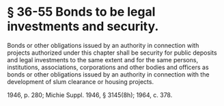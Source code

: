 # § 36-55 Bonds to be legal investments and security.

<p>Bonds or other obligations issued by an authority in connection with projects authorized under this chapter shall be security for public deposits and legal investments to the same extent and for the same persons, institutions, associations, corporations and other bodies and officers as bonds or other obligations issued by an authority in connection with the development of slum clearance or housing projects.</p><p>1946, p. 280; Michie Suppl. 1946, § 3145(8h); 1964, c. 378.</p>